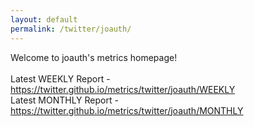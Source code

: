```yaml
---
layout: default
permalink: /twitter/joauth/
---
```

Welcome to joauth's metrics homepage!
<br><br>
Latest WEEKLY Report - <a href="https://twitter.github.io/metrics/twitter/joauth/WEEKLY">https://twitter.github.io/metrics/twitter/joauth/WEEKLY</a>
<br>
Latest MONTHLY Report - <a href="https://twitter.github.io/metrics/twitter/joauth/MONTHLY">https://twitter.github.io/metrics/twitter/joauth/MONTHLY</a>
<br>
